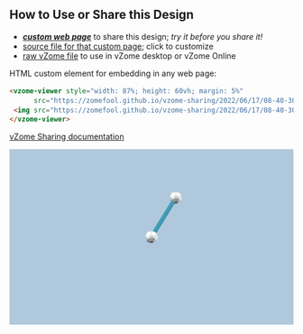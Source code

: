 
## How to Use or Share this Design

 - [***custom web page***][post] to share this design; *try it before you share it!*
 - [source file for that custom page][source]; click to customize
 - [raw vZome file][raw] to use in vZome desktop or vZome Online
 
 HTML custom element for embedding in any web page:
 ```html
<vzome-viewer style="width: 87%; height: 60vh; margin: 5%"
       src="https://zomefool.github.io/vzome-sharing/2022/06/17/08-40-30-trash/trash.vZome" >
  <img src="https://zomefool.github.io/vzome-sharing/2022/06/17/08-40-30-trash/trash.png" />
</vzome-viewer>
 ```

[vZome Sharing documentation](https://vzome.github.io/vzome/sharing.html#how-it-works)

![Image](<trash.png>)


[post]: <https://zomefool.github.io/vzome-sharing/2022/06/17/trash-08-40-30.html>
[source]: <https://github.com/zomefool/vzome-sharing/edit/main/_posts/2022-06-17-trash-08-40-30.md>
[raw]: <https://raw.githubusercontent.com/zomefool/vzome-sharing/main/2022/06/17/08-40-30-trash/trash.vZome>